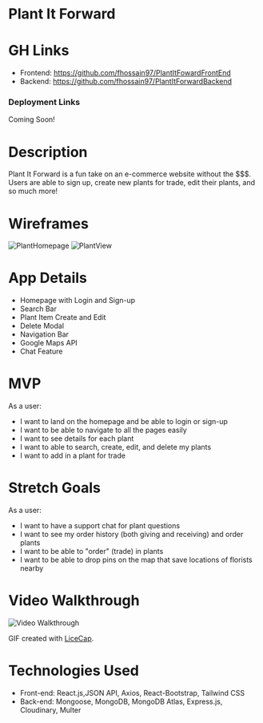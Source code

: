 # Plant It Forward

# GH Links
- Frontend: https://github.com/fhossain97/PlantItFowardFrontEnd
- Backend: https://github.com/fhossain97/PlantItForwardBackend

### Deployment Links
Coming Soon!

# Description  
Plant It Forward is a fun take on an e-commerce website without the $$$. Users are able to sign up, create new plants for trade, edit their plants, and so much more!

# Wireframes 

![PlantHomepage](https://user-images.githubusercontent.com/102195654/179842519-162dd5a9-7f87-4cf1-9261-400382c199b9.png)
![PlantView](https://user-images.githubusercontent.com/102195654/179842522-b673d01e-ba3d-4cc2-aeec-1bd6682b6e60.png)


# App Details  
- Homepage with Login and Sign-up
- Search Bar
- Plant Item Create and Edit
- Delete Modal
- Navigation Bar
- Google Maps API
- Chat Feature

# MVP 
As a user:
- I want to land on the homepage and be able to login or sign-up
- I want to be able to navigate to all the pages easily
- I want to see details for each plant
- I want to able to search, create, edit, and delete my plants 
- I want to add in a plant for trade

# Stretch Goals 
 As a user:
- I want to have a support chat for plant questions
- I want to see my order history (both giving and receiving) and order plants
- I want to be able to "order" (trade) in plants
- I want to be able to drop pins on the map that save locations of florists nearby

# Video Walkthrough
<img src='./public/PIF.gif' title='Video Walkthrough' width='' alt='Video Walkthrough' />

GIF created with [LiceCap](http://www.cockos.com/licecap/).

# Technologies Used
- Front-end: React.js,JSON API, Axios, React-Bootstrap, Tailwind CSS
- Back-end: Mongoose, MongoDB, MongoDB Atlas, Express.js, Cloudinary, Multer



